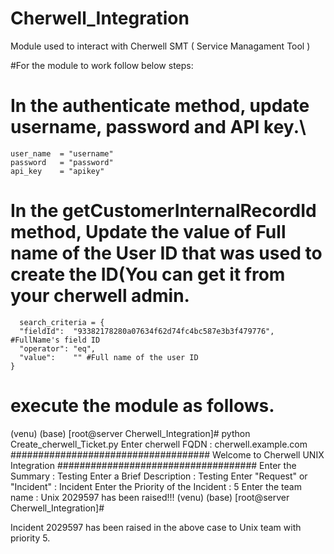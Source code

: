 # Cherwell_Integration
Module used to interact with Cherwell SMT ( Service Managament Tool ) 

#For the module to work follow below steps:

# In the authenticate method, update username, password and API key.\
    user_name  = "username"
    password   = "password"
    api_key    = "apikey"

   
# In the getCustomerInternalRecordId method, Update the value of Full name of the User ID that was used to create the ID(You can get it from your cherwell admin.

      search_criteria = {
      "fieldId":  "93382178280a07634f62d74fc4bc587e3b3f479776",  #FullName's field ID
      "operator": "eq",
      "value":    "" #Full name of the user ID
    }
    

# execute the module as follows.

(venu) (base) [root@server Cherwell_Integration]# python Create_cherwell_Ticket.py
Enter cherwell FQDN : cherwell.example.com
####################################
Welcome to Cherwell UNIX Integration
####################################
Enter the Summary : Testing
Enter a Brief Description : Testing
Enter "Request" or "Incident" : Incident
Enter the Priority of the Incident : 5
Enter the team name : Unix
2029597 has been raised!!!
(venu) (base) [root@server Cherwell_Integration]#

Incident 2029597 has been raised in the above case to Unix team with priority 5.


    
